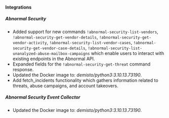 #### Integrations

##### Abnormal Security

-   Added support for new commands `!abnormal-security-list-vendors`, `!abnormal-security-get-vendor-details`, `!abnormal-security-get-vendor-activity`, `!abnormal-security-list-vendor-cases`, `!abnormal-security-get-vendor-case-details`, `!abnormal-security-list-unanalyzed-abuse-mailbox-campaigns` which enable users to interact with existing endpoints in the Abnormal API.
-   Expanded fields for the `!abnormal-security-get-threat` command response.
-   Updated the Docker image to: _demisto/python3:3.10.13.73190_.
-   Add fetch_incidents functionality which gathers information related to threats, abuse campaigns, and account takeovers.

##### Abnormal Security Event Collector

-   Updated the Docker image to: _demisto/python3:3.10.13.73190_.

